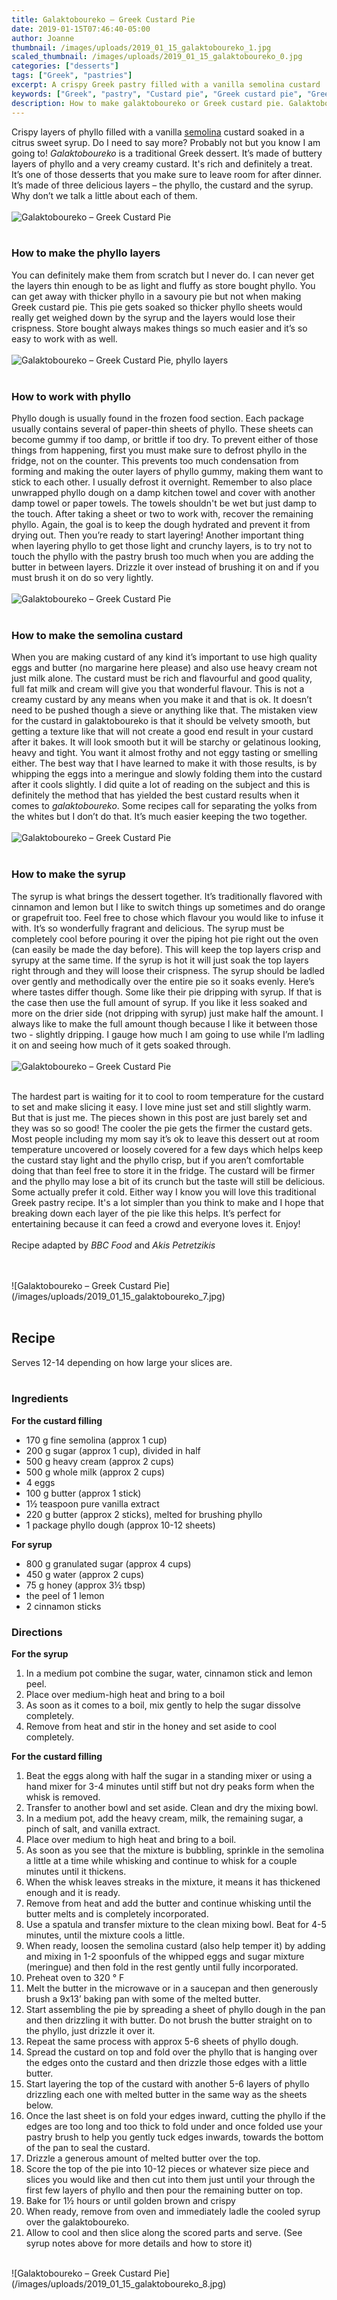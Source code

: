 ```yaml
---
title: Galaktoboureko – Greek Custard Pie
date: 2019-01-15T07:46:40-05:00
author: Joanne
thumbnail: /images/uploads/2019_01_15_galaktoboureko_1.jpg
scaled_thumbnail: /images/uploads/2019_01_15_galaktoboureko_0.jpg
categories: ["desserts"]
tags: ["Greek", "pastries"]
excerpt: A crispy Greek pastry filled with a vanilla semolina custard
keywords: ["Greek", "pastry", "Custard pie", "Greek custard pie", "Greek pastry", "phyllo", "traditional Greek dessert", "Greek breakfast"]
description: How to make galaktoboureko or Greek custard pie. Galaktoboureko is one of Greece's most popular pastries to have for breakfast. Learn how to make it yourself.
---
```


Crispy layers of phyllo filled with a vanilla [semolina](https://en.wikipedia.org/wiki/Semolina) custard soaked in a citrus sweet syrup. Do I need to say more? Probably not but you know I am going to! _Galaktoboureko_ is a traditional Greek dessert. It’s made of buttery layers of phyllo and a very creamy custard. It's rich and definitely a treat. It’s one of those desserts that you make sure to leave room for after dinner. It’s made of three delicious layers – the phyllo, the custard and the syrup. Why don’t we talk a little about each of them.
</br>
</br>
![Galaktoboureko – Greek Custard Pie](/images/uploads/2019_01_15_galaktoboureko_2.jpg)
</br>
</br>

### How to make the phyllo layers
You can definitely make them from scratch but I never do. I can never get the layers thin enough to be as light and fluffy as store bought phyllo. You can get away with thicker phyllo in a savoury pie but not when making Greek custard pie. This pie gets soaked so thicker phyllo sheets would really get weighed down by the syrup and the layers would lose their crispness. Store bought always makes things so much easier and it’s so easy to work with as well.
</br>
</br>
![Galaktoboureko – Greek Custard Pie, phyllo layers](/images/uploads/2019_01_15_galaktoboureko_3.jpg)
</br>
</br>

### How to work with phyllo
Phyllo dough is usually found in the frozen food section. Each package usually contains several of paper-thin sheets of phyllo.
These sheets can become gummy if too damp, or brittle if too dry. To prevent either of those things from happening, first you must make sure to defrost phyllo in the fridge, not on the counter. This prevents too much condensation from forming and making the outer layers of phyllo gummy, making them want to stick to each other. I usually defrost it overnight. Remember to also place unwrapped phyllo dough on a damp kitchen towel and cover with another damp towel or paper towels. The towels shouldn't be wet but just damp to the touch. After taking a sheet or two to work with, recover the remaining phyllo. Again, the goal is to keep the dough hydrated and prevent it from drying out. Then you’re ready to start layering! Another important thing when layering phyllo to get those light and crunchy layers, is to try not to touch the phyllo with the pastry brush too much when you are adding the butter in between layers. Drizzle it over instead of brushing it on and if you must brush it on do so very lightly.
</br>
</br>
![Galaktoboureko – Greek Custard Pie](/images/uploads/2019_01_15_galaktoboureko_4.jpg)
</br>
</br>

### How to make the semolina custard
When you are making custard of any kind it’s important to use high quality eggs and butter (no margarine here please) and also use heavy cream not just milk alone. The custard must be rich and flavourful and good quality, full fat milk and cream will give you that wonderful flavour. This is not a creamy custard by any means when you make it and that is ok. It doesn’t need to be pushed though a sieve or anything like that. The mistaken view for the custard in galaktoboureko is that it should be velvety smooth, but getting a texture like that will not create a good end result in your custard after it bakes. It will look smooth but it will be starchy or gelatinous looking, heavy and tight. You want it almost frothy and not eggy tasting or smelling either. The best way that I have learned to make it with those results, is by whipping the eggs into a meringue and slowly folding them into the custard after it cools slightly. I did quite a lot of reading on the subject and this is definitely the method that has yielded the best custard results when it comes to _galaktoboureko_. Some recipes call for separating the yolks from the whites but I don’t do that. It’s much easier keeping the two together.
</br>
</br>
![Galaktoboureko – Greek Custard Pie](/images/uploads/2019_01_15_galaktoboureko_5.jpg)
</br>
</br>

### How to make the syrup
The syrup is what brings the dessert together. It’s traditionally flavored with cinnamon and lemon but I like to switch things up sometimes and do orange or grapefruit too. Feel free to chose which flavour you would like to infuse it with. It’s so wonderfully fragrant and delicious. The syrup must be completely cool before pouring it over the piping hot pie right out the oven (can easily be made the day before). This will keep the top layers crisp and syrupy at the same time. If the syrup is hot it will just soak the top layers right through and they will loose their crispness. The syrup should be ladled over gently and methodically over the entire pie so it soaks evenly. Here’s where tastes differ though. Some like their pie dripping with syrup. If that is the case then use the full amount of syrup. If you like it less soaked and more on the drier side (not dripping with syrup) just make half the amount. I always like to make the full amount though because I like it between those two - slightly dripping. I gauge how much I am going to use while I’m ladling it on and seeing how much of it gets soaked through.
</br>
</br>
![Galaktoboureko – Greek Custard Pie](/images/uploads/2019_01_15_galaktoboureko_6.jpg)
</br>
</br>

The hardest part is waiting for it to cool to room temperature for the custard to set and make slicing it easy. I love mine just set and still slightly warm. But that is just me. The pieces shown in this post are just barely set and they was so so good! The cooler the pie gets the firmer the custard gets. Most people including my mom say it’s ok to leave this dessert out at room temperature uncovered or loosely covered for a few days which helps keep the custard stay light and the phyllo crisp, but if you aren’t comfortable doing that than feel free to store it in the fridge. The custard will be firmer and the phyllo may lose a bit of its crunch but the taste will still be delicious. Some actually prefer it cold. Either way I know you will love this traditional Greek pastry recipe. It's a lot simpler than you think to make and I hope that breaking down each layer of the pie like this helps. It’s perfect for entertaining because it can feed a crowd and everyone loves it. Enjoy!
</br>
</br>
Recipe adapted by _BBC Food_ and _Akis Petretzikis_

</br>
</br>
![Galaktoboureko – Greek Custard Pie](/images/uploads/2019_01_15_galaktoboureko_7.jpg)
</br>
</br>

## Recipe
Serves 12-14 depending on how large your slices are. 
</br>
</br>

### Ingredients

__For the custard filling__

* <span itemprop="ingredients"> 170 g fine semolina (approx 1 cup)</span>
* <span itemprop="ingredients"> 200 g sugar (approx 1 cup), divided in half</span>
* <span itemprop="ingredients"> 500 g heavy cream (approx 2 cups)</span>
* <span itemprop="ingredients"> 500 g whole milk (approx 2 cups)</span>
* <span itemprop="ingredients"> 4 eggs</span>
* <span itemprop="ingredients"> 100 g butter (approx 1 stick)</span>
* <span itemprop="ingredients"> 1&frac12; teaspoon pure vanilla extract</span>
* <span itemprop="ingredients"> 220 g butter (approx 2 sticks), melted for brushing phyllo</span>
* <span itemprop="ingredients"> 1 package phyllo dough (approx 10-12 sheets)</span>
  
__For syrup__

* <span itemprop="ingredients"> 800 g granulated sugar (approx 4 cups)</span>
* <span itemprop="ingredients"> 450 g water (approx 2 cups)</span>
* <span itemprop="ingredients"> 75 g honey (approx 3&frac12; tbsp)</span>
* <span itemprop="ingredients"> the peel of 1 lemon</span>
* <span itemprop="ingredients"> 2 cinnamon sticks</span>

### Directions

__For the syrup__

1. In a medium pot combine the sugar, water, cinnamon stick and lemon peel. 
2. Place over medium-high heat and bring to a boil
3. As soon as it comes to a boil, mix gently to help the sugar dissolve completely.
4. Remove from heat and stir in the honey and set aside to cool completely.

__For the custard filling__

1. Beat the eggs along with half the sugar in a standing mixer or using a hand mixer for 3-4 minutes until stiff but not dry peaks form when the whisk is removed. 
2. Transfer to another bowl and set aside. Clean and dry the mixing bowl.
3. In a medium pot, add the heavy cream, milk, the remaining sugar, a pinch of salt, and vanilla extract. 
4. Place over medium to high heat and bring to a boil.
5. As soon as you see that the mixture is bubbling, sprinkle in the semolina a little at a time while whisking and continue to whisk for a couple minutes until it thickens. 
6. When the whisk leaves streaks in the mixture, it means it has thickened enough and it is ready.
7. Remove from heat and add the butter and continue whisking until the butter melts and is completely incorporated.
8. Use a spatula and transfer mixture to the clean mixing bowl. Beat for 4-5 minutes, until the mixture cools a little.
9. When ready, loosen the semolina custard (also help temper it) by adding and mixing in 1-2 spoonfuls of the whipped eggs and sugar mixture (meringue) and then fold in the rest gently until fully incorporated.
10. Preheat oven to 320 &deg; F
11. Melt the butter in the microwave or in a saucepan and then generously brush a 9x13’ baking pan with some of the melted butter.
12. Start assembling the pie by spreading a sheet of phyllo dough in the pan and then drizzling it with butter. Do not brush the butter straight on to the phyllo, just drizzle it over it.
13. Repeat the same process with approx 5-6 sheets of phyllo dough.
14. Spread the custard on top and fold over the phyllo that is hanging over the edges onto the custard and then drizzle those edges with a little butter.
15. Start layering the top of the custard with another 5-6 layers of phyllo drizzling each one with melted butter in the same way as the sheets below.
16. Once the last sheet is on fold your edges inward, cutting the phyllo if the edges are too long and too thick to fold under and once folded use your pastry brush to help you gently tuck edges inwards, towards the bottom of the pan to seal the custard.
17. Drizzle a generous amount of melted butter over the top.
18. Score the top of the pie into 10-12 pieces or whatever size piece and slices you would like and then cut into them just until your through the first few layers of phyllo and then pour the remaining butter on top.
19. Bake for 1½ hours or until golden brown and crispy
20. When ready, remove from oven and immediately ladle the cooled syrup over the galaktoboureko. 
21. Allow to cool and then slice along the scored parts and serve. (See syrup notes above for more details and how to store it)

</br>
![Galaktoboureko – Greek Custard Pie](/images/uploads/2019_01_15_galaktoboureko_8.jpg)
